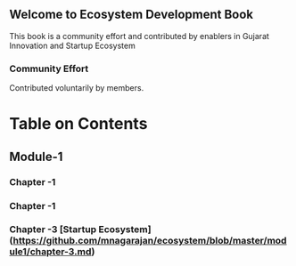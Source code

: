 ## Welcome to Ecosystem Development Book

This book is a community effort and contributed by enablers in Gujarat Innovation and Startup Ecosystem


### Community Effort
Contributed voluntarily by members.

# Table on Contents
## Module-1 
### Chapter -1 
### Chapter -1 
### Chapter -3 [Startup Ecosystem] (https://github.com/mnagarajan/ecosystem/blob/master/module1/chapter-3.md)
